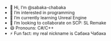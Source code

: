 - 👋 Hi, I’m @sabaka-chabaka
- 👀 I’m interested in programming
- 🌱 I’m currently learning Unreal Engine
- 💞️ I’m looking to collaborate on SCP: SL Remake
- 😄 Pronouns: C#/C++
- ⚡ Fun fact: my real nickname is Сабака Чабака
